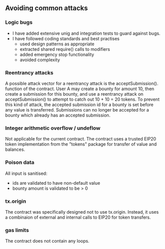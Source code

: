 ## Avoiding common attacks

### Logic bugs
* I have added extensive unig and integration tests to guard against bugs.
* I have followed coding standards and best practises
  * used design patterns as appropriate
  * extracted shared require() calls to modifiers
  * added emergency stop functionality
  * avoided complexity

### Reentrancy attacks
A possible attack vector for a reentrancy attack is the acceptSubmission(). function of the contract. User A may create a bounty for amount 10, then create a submission for this bounty, and use a reentrancy attack on acceptSubmission() to attempt to catch out 10 + 10 = 20 tokens. To prevent this kind of attack, the accepted submission id for a bounty is set before any value is transferred. Submissions can no longer be accepted for a bounty which already has an accepted submission.

### Integer arithmetic overflow / undeflow
Not applicable for the current contract. The contract uses a trusted EIP20 token implementation from the "tokens" package for transfer of value and balances.


### Poison data
All input is sanitised:
* ids are validated to have non-default value
* bounty amount is validated to be > 0


### tx.origin
The contract was specifically designed not to use tx.origin. Instead, it uses a combinaion of external and internal calls to EIP20 for token transfers.


### gas limits
The contract does not contain any loops.
